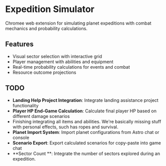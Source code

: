 # Expedition Simulator

Chromee web extension for simulating planet expeditions with combat mechanics and probability calculations.

## Features

- Visual sector selection with interactive grid
- Player management with abilities and equipment
- Real-time probability calculations for events and combat
- Resource outcome projections

## TODO


- **Landing Help Project Integration**: Integrate landing assistance project functionality
- **Player HP End-Game Calculation**: Calculate final player HP based on different damage scenarios
- Finishing integrating all items and abilities. We're basically missing stuff with personal effects, such has ropes and survival.
- **Planet Import System**: Import planet configurations from Astro chat or console
- **Scenario Export**: Export calculated scenarios for copy-paste into game chat
- **Sector Count **: Integrate the number of sectors explored during an expedition.

